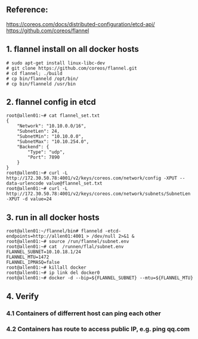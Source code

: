 ## Reference:
https://coreos.com/docs/distributed-configuration/etcd-api/
https://github.com/coreos/flannel

## 1. flannel install on all docker hosts
```
# sudo apt-get install linux-libc-dev
# git clone https://github.com/coreos/flannel.git
# cd flannel; ./build
# cp bin/flanneld /opt/bin/
# cp bin/flanneld /usr/bin
```

## 2. flannel config in etcd
```
root@allen01:~# cat flannel_set.txt 
{
    "Network": "10.10.0.0/16",
    "SubnetLen": 24,
    "SubnetMin": "10.10.0.0",
    "SubnetMax": "10.10.254.0",
    "Backend": {
        "Type": "udp",
        "Port": 7890
    }
}
root@allen01:~# curl -L http://172.30.50.78:4001/v2/keys/coreos.com/network/config -XPUT --data-urlencode value@flannel_set.txt
root@allen01:~# curl -L http://172.30.50.78:4001/v2/keys/coreos.com/network/subnets/SubnetLen -XPUT -d value=24
```

## 3. run in all docker hosts
```
root@allen01:~/flannel/bin# flanneld -etcd-endpoints=http://allen01:4001 > /dev/null 2>&1 &
root@allen01:~# source /run/flannel/subnet.env
root@allen01:~# cat  /runnen/flal/subnet.env      
FLANNEL_SUBNET=10.10.18.1/24
FLANNEL_MTU=1472
FLANNEL_IPMASQ=false
root@allen01:~# killall docker
root@allen01:~# ip link del docker0
root@allen01:~# docker -d --bip=${FLANNEL_SUBNET} --mtu=${FLANNEL_MTU}
```

## 4. Verify
### 4.1 Containers of differrent host can ping each other
### 4.2 Containers has route to access public IP, e.g. ping qq.com







